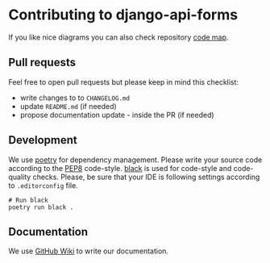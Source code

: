# Contributing to django-api-forms

If you like nice diagrams you can also check repository
[code map](https://app.codesee.io/maps/public/2efe4d70-2287-11ec-b30b-77ee297ccc10).

## Pull requests

Feel free to open pull requests but please keep in mind this checklist:

- write changes to to `CHANGELOG.md`
- update `README.md` (if needed)
- propose documentation update - inside the PR (if needed)

## Development

We use [poetry](https://python-poetry.org/) for dependency management. Please write your source code according to the
[PEP8](https://www.python.org/dev/peps/pep-0008/) code-style. [black](https://github.com/psf/black) is used for
code-style and code-quality checks. Please, be sure that your IDE is following settings according to `.editorconfig`
file.

```shell script
# Run black
poetry run black .
```

## Documentation

We use [GitHub Wiki](https://github.com/EvilFlowersCatalog/EvilFlowersCatalog/wiki) to write our documentation.
